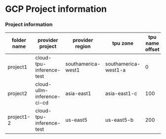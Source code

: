 # GCP Project information

### Project information

| folder name |      provider project      | provider region    | tpu zone             | tpu name offset | v6e-1 | v6e-4 | v6e-8 |
|-------------|----------------------------|--------------------|----------------------|-----------------|-------|-------|-------|
| project1    | cloud-tpu-inference-test   | southamerica-west1 | southamerica-west1-a | 0               |4      | 0     | 4     |
| project2    | cloud-ullm-inference-ci-cd | asia-east1         | asia-east1-c         | 100             |8      | 2     | 12    |    
| project1-2  | cloud-tpu-inference-test   | us-east5           | us-east5-b           | 200             |0      | 0     | 0     |
